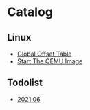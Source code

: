 # Catalog

## Linux

- [Global Offset Table](linux/global_offset_table.md)
- [Start The QEMU Image](linux/start_the_qemu_image.md)

## Todolist

- [2021 06](todolist/2021_06.md)

